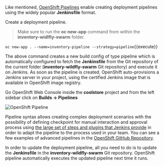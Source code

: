 Like mentioned, [OpenShift Pipelines](https://docs.openshift.com/container-platform/3.6/architecture/core_concepts/builds_and_image_streams.html#pipeline-build) enable creating deployment pipelines using the widely popular **Jenkinsfile** format.

Create a deployment pipeline.

> Make sure to run the **oc new-app** command from within the **inventory-widlfly-swarm** folder.

`oc new-app . --name=inventory-pipeline --strategy=pipeline`{{execute}}

The above command creates a new build config of type pipeline which is automatically 
configured to fetch the **Jenkinsfile** from the Git repository of the current folder 
(**inventory-wildfly-swarm** Git repository) and execute it on Jenkins. As soon as the 
pipeline is created, OpenShift auto-provisions a Jenkins server in your project, using 
the certified Jenkins image that is available in OpenShift image registry.

Go OpenShift Web Console inside the **coolstore** project and from the left sidebar 
click on **Builds &rarr; Pipelines**

![OpenShift Pipeline](https://raw.githubusercontent.com/openshift-roadshow/cloud-native-katacoda/master/assets/cd-pipeline-inprogress.png)

Pipeline syntax allows creating complex deployment scenarios with the possibility of defining 
checkpoint for manual interaction and approval process using 
[the large set of steps and plugins that Jenkins provide](https://jenkins.io/doc/pipeline/steps/) in 
order to adapt the pipeline to the process used in your team. You can see a few examples of 
advanced pipelines in the 
[OpenShift GitHub Repository](https://github.com/openshift/origin/tree/master/examples/jenkins/pipeline).

In order to update the deployment pipeline, all you need to do is to update the **Jenkinsfile**
in the **inventory-wildfly-swarm** Git repository. OpenShift pipeline automatically executes the 
updated pipeline next time it runs.
